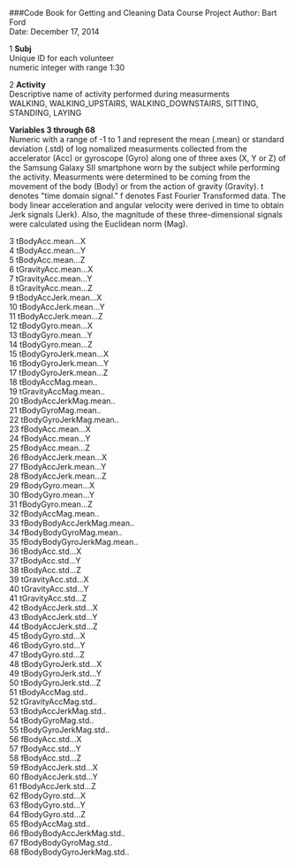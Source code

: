 ###Code Book for Getting and Cleaning Data Course Project
Author: Bart Ford  
Date: December 17, 2014  


1 <b>Subj</b>  
Unique ID for each volunteer  
numeric integer with range 1:30  

2 <b>Activity</b>  
Descriptive name of activity performed during measurments  
WALKING, WALKING_UPSTAIRS, WALKING_DOWNSTAIRS, SITTING, STANDING, LAYING  

<b>Variables 3 through 68</b>  
Numeric with a range of -1 to 1 and represent the mean (.mean) or standard deviation (.std) of log nomalized measurments collected from the accelerator (Acc) or gyroscope (Gyro) along one of three axes (X, Y or Z) of the Samsung Galaxy SII smartphone worn by the subject while performing the activity. Measurments were determined to be coming from the movement of the body (Body) or from the action of gravity (Gravity). t denotes "time domain signal." f denotes Fast Fourier Transformed data. The body linear acceleration and angular velocity were derived in time to obtain Jerk signals (Jerk). Also, the magnitude of these three-dimensional signals were calculated using the Euclidean norm (Mag).  
 
3 tBodyAcc.mean...X  
4 tBodyAcc.mean...Y  
5 tBodyAcc.mean...Z  
6 tGravityAcc.mean...X  
7 tGravityAcc.mean...Y  
8 tGravityAcc.mean...Z  
9 tBodyAccJerk.mean...X  
10 tBodyAccJerk.mean...Y  
11 tBodyAccJerk.mean...Z  
12 tBodyGyro.mean...X  
13 tBodyGyro.mean...Y  
14 tBodyGyro.mean...Z  
15 tBodyGyroJerk.mean...X  
16 tBodyGyroJerk.mean...Y  
17 tBodyGyroJerk.mean...Z  
18 tBodyAccMag.mean..  
19 tGravityAccMag.mean..  
20 tBodyAccJerkMag.mean..  
21 tBodyGyroMag.mean..  
22 tBodyGyroJerkMag.mean..  
23 fBodyAcc.mean...X  
24 fBodyAcc.mean...Y  
25 fBodyAcc.mean...Z  
26 fBodyAccJerk.mean...X  
27 fBodyAccJerk.mean...Y  
28 fBodyAccJerk.mean...Z  
29 fBodyGyro.mean...X  
30 fBodyGyro.mean...Y  
31 fBodyGyro.mean...Z  
32 fBodyAccMag.mean..  
33 fBodyBodyAccJerkMag.mean..  
34 fBodyBodyGyroMag.mean..  
35 fBodyBodyGyroJerkMag.mean..  
36 tBodyAcc.std...X  
37 tBodyAcc.std...Y  
38 tBodyAcc.std...Z  
39 tGravityAcc.std...X  
40 tGravityAcc.std...Y  
41 tGravityAcc.std...Z  
42 tBodyAccJerk.std...X  
43 tBodyAccJerk.std...Y  
44 tBodyAccJerk.std...Z  
45 tBodyGyro.std...X  
46 tBodyGyro.std...Y  
47 tBodyGyro.std...Z  
48 tBodyGyroJerk.std...X  
49 tBodyGyroJerk.std...Y  
50 tBodyGyroJerk.std...Z  
51 tBodyAccMag.std..  
52 tGravityAccMag.std..  
53 tBodyAccJerkMag.std..  
54 tBodyGyroMag.std..  
55 tBodyGyroJerkMag.std..  
56 fBodyAcc.std...X  
57 fBodyAcc.std...Y  
58 fBodyAcc.std...Z  
59 fBodyAccJerk.std...X  
60 fBodyAccJerk.std...Y  
61 fBodyAccJerk.std...Z  
62 fBodyGyro.std...X  
63 fBodyGyro.std...Y  
64 fBodyGyro.std...Z  
65 fBodyAccMag.std..  
66 fBodyBodyAccJerkMag.std..  
67 fBodyBodyGyroMag.std..  
68 fBodyBodyGyroJerkMag.std..  